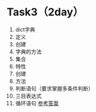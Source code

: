 # **Task3（2day）**
1. dict字典
  1. 定义
  2. 创建
  3. 字典的方法
2. 集合
  1. 特性
  2. 创建
  3. 方法
3. 判断语句（要求掌握多条件判断）
4. 三目表达式
5. 循环语句
[参考答案](./../参考答案)
